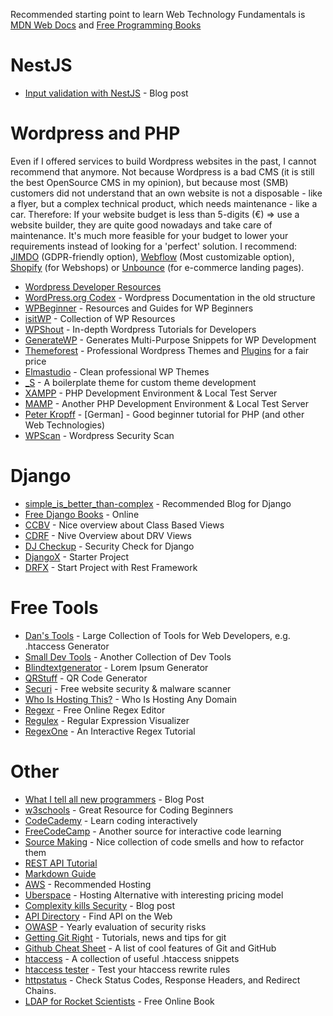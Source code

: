 Recommended starting point to learn Web Technology Fundamentals is [MDN Web Docs](https://developer.mozilla.org/de/) and [Free Programming Books](https://github.com/EbookFoundation/free-programming-books)

# NestJS

* [Input validation with NestJS](https://dsebastien.medium.com/input-validation-with-nestjs-7184ba81af7e) - Blog post


# Wordpress and PHP

Even if I offered services to build Wordpress websites in the past, I cannot recommend that anymore. Not because Wordpress is a bad CMS (it is still the best OpenSource CMS in my opinion), but because most (SMB) customers did not understand that an own website is not a disposable - like a flyer, but a complex technical product, which needs maintenance - like a car. Therefore: If your website budget is less than 5-digits (€) => use a website builder, they are quite good nowadays and take care of maintenance. It's much more feasible for your budget to lower your requirements instead of looking for a 'perfect' solution. I recommend: [JIMDO](https://www.jimdo.com/) (GDPR-friendly option), [Webflow](https://webflow.com/) (Most customizable option), [Shopify](https://webflow.com/) (for Webshops) or [Unbounce](https://unbounce.com/) (for e-commerce landing pages).

* [Wordpress Developer Resources](https://developer.wordpress.org/)
* [WordPress.org Codex](https://codex.wordpress.org/) -  Wordpress Documentation in the old structure
* [WPBeginner](https://www.wpbeginner.com/) - Resources and Guides for WP Beginners
* [isitWP](https://www.isitwp.com/) - Collection of WP Resources
* [WPShout](https://wpshout.com/) - In-depth Wordpress Tutorials for Developers
* [GenerateWP](https://generatewp.com/) - Generates Multi-Purpose Snippets for WP Development
* [Themeforest](https://themeforest.net/) - Professional Wordpress Themes and [Plugins](https://codecanyon.net/) for a fair price
* [Elmastudio](https://www.elmastudio.de/) - Clean professional WP Themes
* [_S](https://github.com/Automattic/_s) - A boilerplate theme for custom theme development
* [XAMPP](https://www.apachefriends.org/de/index.html) - PHP Development Environment & Local Test Server
* [MAMP](https://www.mamp.info/de/mamp/mac/) - Another PHP Development Environment & Local Test Server
* [Peter Kropff](https://www.peterkropff.de/) - [German] - Good beginner tutorial for PHP (and other Web Technologies)
* [WPScan](https://wpscan.com/wordpress-security-scanner) - Wordpress Security Scan


# Django

* [simple_is_better_than-complex](https://simpleisbetterthancomplex.com/) - Recommended Blog for Django
* [Free Django Books](https://books.agiliq.com/en/latest/README.html) - Online
* [CCBV](http://ccbv.co.uk/) - Nice overview about Class Based Views
* [CDRF](https://www.cdrf.co/) - Nive Overview about DRV Views
* [DJ Checkup](https://djcheckup.com/) - Security Check for Django
* [DjangoX](https://github.com/wsvincent/djangox) - Starter Project
* [DRFX](https://github.com/wsvincent/drfx) - Start Project with Rest Framework


# Free Tools

* [Dan's Tools](https://www.danstools.com/) - Large Collection of Tools for Web Developers, e.g. .htaccess Generator
* [Small Dev Tools](https://smalldev.tools/) - Another Collection of Dev Tools
* [Blindtextgenerator](https://www.blindtextgenerator.de/) - Lorem Ipsum Generator
* [QRStuff](https://www.qrstuff.com/) - QR Code Generator
* [Securi](https://sitecheck.sucuri.net/) - Free website security & malware scanner
* [Who Is Hosting This?](https://digital.com/best-web-hosting/who-is/) - Who Is Hosting Any Domain
* [Regexr](https://regexr.com/) - Free Online Regex Editor
* [Regulex](https://jex.im/regulex) - Regular Expression Visualizer
* [RegexOne](vhttps://regexone.com/) - An Interactive Regex Tutorial



# Other 

* [What I tell all new programmers](https://josephg.com/blog/what-i-tell-all-new-programmers/) - Blog Post
* [w3schools](https://www.w3schools.com/) - Great Resource for Coding Beginners
* [CodeCademy](https://www.codecademy.com/) - Learn coding interactively
* [FreeCodeCamp](https://www.freecodecamp.org/) - Another source for interactive code learning
* [Source Making](https://sourcemaking.com/refactoring) - Nice collection of code smells and how to refactor them
* [REST API Tutorial](https://restfulapi.net/)
* [Markdown Guide](https://www.markdownguide.org/basic-syntax)
* [AWS](https://aws.amazon.com/) - Recommended Hosting
* [Uberspace](https://uberspace.de/) - Hosting Alternative with interesting pricing model
* [Complexity kills Security](https://www.schneier.com/essays/archives/1999/11/a_plea_for_simplicit.html) - Blog post
* [API Directory](https://www.programmableweb.com/apis/directory) - Find API on the Web
* [OWASP](https://owasp.org/www-project-top-ten/) - Yearly evaluation of security risks
* [Getting Git Right](https://www.atlassian.com/git) - Tutorials, news and tips for git
* [Github Cheat Sheet](https://github.com/tiimgreen/github-cheat-sheet) - A list of cool features of Git and GitHub
* [htaccess](https://github.com/phanan/htaccess) - A collection of useful .htaccess snippets
* [htaccess tester](https://htaccess.madewithlove.com/) - Test your htaccess rewrite rules
* [httpstatus](https://httpstatus.io/) - Check Status Codes, Response Headers, and Redirect Chains. 
* [LDAP for Rocket Scientists](http://zytrax.com/books/ldap/) - Free Online Book